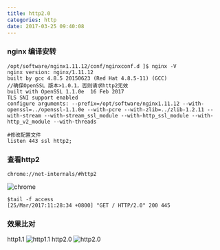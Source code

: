 ```yaml
---
title: http2.0
categories: http
date: 2017-03-25 09:40:08
---
```



### nginx 编译安转

	/opt/software/nginx1.11.12/conf/nginxconf.d ]$ nginx -V
	nginx version: nginx/1.11.12
	built by gcc 4.8.5 20150623 (Red Hat 4.8.5-11) (GCC) 
	//确保OpenSSL 版本>1.0.1，否则请求http2无效
	built with OpenSSL 1.1.0e  16 Feb 2017
	TLS SNI support enabled
	configure arguments: --prefix=/opt/software/nginx1.11.12 --with-openssl=../openssl-1.1.0e --with-pcre --with-zlib=../zlib-1.2.11 --with-stream --with-stream_ssl_module --with-http_ssl_module --with-http_v2_module --with-threads

	#修改配置文件
	listen 443 ssl http2;

### 查看http2
	chrome://net-internals/#http2
![chrome](/img/chrome-http2.png)


	$tail -f access
	[25/Mar/2017:11:28:34 +0800] "GET / HTTP/2.0" 200 445

### 效果比对

http1.1
![http1.1](/img/http1.1.png)
http2.0
![http2.0](/img/http2.0.png)